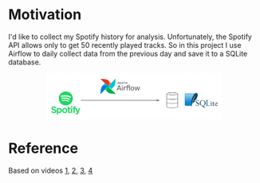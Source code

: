 # Motivation
I'd like to collect my Spotify history for analysis. Unfortunately, the Spotify API allows only to get 50 recently played tracks.
So in this project I use Airflow to daily collect data from the previous day and save it to a SQLite database.  

<p align="center">
<img width=70% src="https://github.com/gosia-b/spotify-etl-airflow/blob/master/image.png">
</p>

# Reference
Based on videos [1](https://www.youtube.com/watch?v=dvviIUKwH7o), [2](https://www.youtube.com/watch?v=X-phMpEp6Gs),
[3](https://www.youtube.com/watch?v=rvPtpOjzVTQ), [4](https://www.youtube.com/watch?v=i25ttd32-eo)
